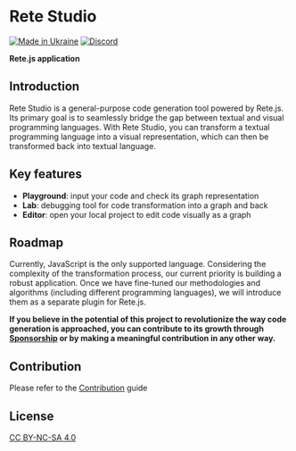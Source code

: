 Rete Studio
====
[![Made in Ukraine](https://img.shields.io/badge/made_in-ukraine-ffd700.svg?labelColor=0057b7)](https://stand-with-ukraine.pp.ua)
[![Discord](https://img.shields.io/discord/1081223198055604244?color=%237289da&label=Discord)](https://discord.gg/cxSFkPZdsV)

**Rete.js application**

## Introduction

Rete Studio is a general-purpose code generation tool powered by Rete.js. Its primary goal is to seamlessly bridge the gap between textual and visual programming languages. With Rete Studio, you can transform a textual programming language into a visual representation, which can then be transformed back into textual language.

## Key features

- **Playground**: input your code and check its graph representation
- **Lab**: debugging tool for code transformation into a graph and back
- **Editor**: open your local project to edit code visually as a graph

## Roadmap

Currently, JavaScript is the only supported language. Considering the complexity of the transformation process, our current priority is building a robust application. Once we have fine-tuned our methodologies and algorithms (including different programming languages), we will introduce them as a separate plugin for Rete.js.

**If you believe in the potential of this project to revolutionize the way code generation is approached, you can contribute to its growth through [Sponsorship](https://retejs.org/sponsor) or by making a meaningful contribution in any other way.**

## Contribution

Please refer to the [Contribution](https://retejs.org/docs/contribution) guide

## License

[CC BY-NC-SA 4.0](https://github.com/retejs/rete-studio/blob/main/LICENSE)
